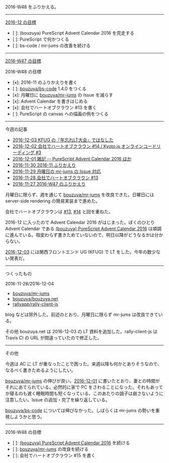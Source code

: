 2016-W48 をふりかえる。

-----

[2016-12 の目標][2016-11-30]

- [ ]: (bouzuya) PureScript Advent Calendar 2016 を完走する
- [ ]: PureScript で何かつくる
- [ ]: bs-code / mr-jums の改善を続ける

-----

[2016-W47 の目標][2016-11-20]

2016-W48 の目標

- [x]: 2016-11 のふりかえりを書く
- [ ]: [bouzuya/bs-code][] 1.4.0 をつくる
- [x]: 月曜日に [bouzuya/mr-jums][] の Issue を減らす
- [x]: Advent Calendar を書きはじめる
- [x]: 会社でハートオブクラウン #13 を書く
- [ ]: PureScript の canvas への描画の例をつくる

-----

今週の記事

- [2016-12-03 KFUG の『年忘れLT大会』ではなした][2016-12-03]
- [2016-12-02 会社でハートオブクラウン #14 / Kyoto.js オンラインコードリーディング #3][2016-12-02]
- [2016-12-01 雑記 -- PureScript Advent Calendar 2016 ほか][2016-12-01]
- [2016-11-30 2016-11 ふりかえり][2016-11-30]
- [2016-11-29 月曜日の mr-jums の Issue 対応][2016-11-29]
- [2016-11-28 会社でハートオブクラウン #13][2016-11-28]
- [2016-11-27 2016-W47 のふりかえり][2016-11-27]

月曜日に限らず、週を通じて [bouzuya/mr-jums][] を改良できた。日曜日には server-side rendering の簡易実装まで進めた。

会社でハートオブクラウンは [#13][2016-11-28], [#14][2016-12-02] と回を重ねた。

2016-12 に入ったので Advent Calendar 2016 がはじまった。ぼくのひとり Advent Calendar である [(bouzuya) PureScript Advent Calendar 2016](http://www.adventar.org/calendars/1494) は順調に進んでいる。相変わらず書きためていないので、明日以降がどうなるかは分からない。

[2016-12-03][] には関西フロントエンド UG (KFUG) で LT をした。今年の数少ない発表だ。

-----

つくったもの

2016-11-28/2016-12-04

- [bouzuya/mr-jums][]
- [bouzuya/bouzuya.net][]
- [rallyapp/rally-client-js][]

blog などは除外した。前述のとおり、月曜日に限らず mr-jums は改良できている。

その他 bouzuya.net は 2016-12-03 の LT 資料を追加した。rally-client-js は Travis CI の URL が間違っていたので修正した。

-----

その他

今週は AC に LT が重なったことで困った。来週以降も何かとありそうなので、なるべく書きためるようにしたい。

[bouzuya/mr-jums][] の伸びが良い。[2016-12-01][] に書いたとおり、妻との時間がそれにあてられている。必然的に家で PC をさわることになった。それもあってか寝るのも遅く睡眠時間も短くなっている、このあたりの調子は崩さないように注意したい。Issue の追加・完了を繰り返している。

[bouzuya/bs-code][] については伸びなかった。しばらくは mr-jums の勢いを重視しようかと思う。

-----

2016-W48 の目標

- [ ]: [(bouzuya) PureScript Advent Calendar 2016](http://www.adventar.org/calendars/1494) を続ける
- [ ]: [bouzuya/mr-jums][] の改良を続ける
- [ ]: 会社でハートオブクラウン #15 を書く

[2016-11-20]: http://blog.bouzuya.net/2016/11/20/
[2016-11-27]: http://blog.bouzuya.net/2016/11/27/
[2016-11-28]: http://blog.bouzuya.net/2016/11/28/
[2016-11-29]: http://blog.bouzuya.net/2016/11/29/
[2016-11-30]: http://blog.bouzuya.net/2016/11/30/
[2016-12-01]: http://blog.bouzuya.net/2016/12/01/
[2016-12-02]: http://blog.bouzuya.net/2016/12/02/
[2016-12-03]: http://blog.bouzuya.net/2016/12/03/
[bouzuya/bouzuya.net]: https://github.com/bouzuya/bouzuya.net
[bouzuya/bs-code]: https://github.com/bouzuya/bs-code
[bouzuya/mr-jums]: https://github.com/bouzuya/mr-jums
[rallyapp/rally-client-js]: https://github.com/rallyapp/rally-client-js
